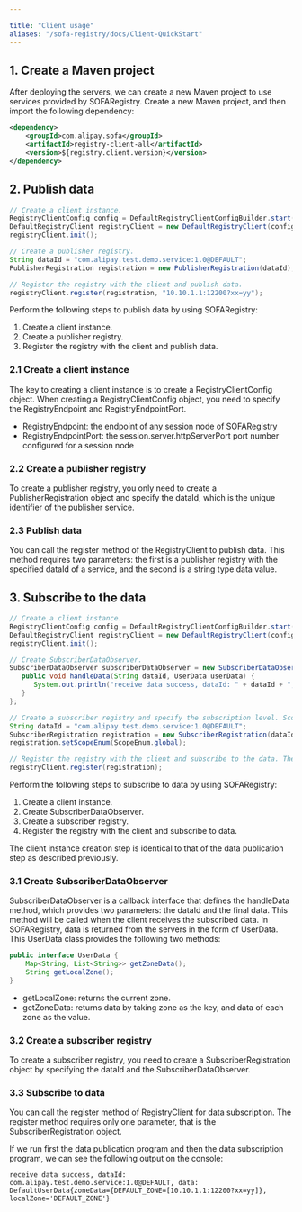```yaml
---

title: "Client usage"
aliases: "/sofa-registry/docs/Client-QuickStart"
---
```


## 1. Create a Maven project

After deploying the servers, we can create a new Maven project to use services provided by SOFARegistry. Create a new Maven project, and then import the following dependency:

```xml
<dependency>
    <groupId>com.alipay.sofa</groupId>
    <artifactId>registry-client-all</artifactId>
    <version>${registry.client.version}</version>
</dependency>
```

## 2. Publish data

```java
// Create a client instance.
RegistryClientConfig config = DefaultRegistryClientConfigBuilder.start().setRegistryEndpoint("127.0.0.1").setRegistryEndpointPort(9603).build();
DefaultRegistryClient registryClient = new DefaultRegistryClient(config);
registryClient.init();

// Create a publisher registry.
String dataId = "com.alipay.test.demo.service:1.0@DEFAULT";
PublisherRegistration registration = new PublisherRegistration(dataId);

// Register the registry with the client and publish data.
registryClient.register(registration, "10.10.1.1:12200?xx=yy");
```

Perform the following steps to publish data by using SOFARegistry:

1. Create a client instance.
1. Create a publisher registry.
1. Register the registry with the client and publish data.

### 2.1 Create a client instance

The key to creating a client instance is to create a RegistryClientConfig object. When creating a RegistryClientConfig object, you need to specify the RegistryEndpoint and RegistryEndpointPort.

* RegistryEndpoint: the endpoint of any session node of SOFARegistry
* RegistryEndpointPort: the session.server.httpServerPort port number configured for a session node

### 2.2 Create a publisher registry

To create a publisher registry, you only need to create a PublisherRegistration object and specify the dataId, which is the unique identifier of the publisher service.

### 2.3 Publish data

You can call the register method of the RegistryClient to publish data. This method requires two parameters: the first is a publisher registry with the specified dataId of a service, and the second is a string type data value.

## 3. Subscribe to the data

```java
// Create a client instance.
RegistryClientConfig config = DefaultRegistryClientConfigBuilder.start().setRegistryEndpoint("127.0.0.1").setRegistryEndpointPort(9603).build();
DefaultRegistryClient registryClient = new DefaultRegistryClient(config);
registryClient.init();

// Create SubscriberDataObserver. 
SubscriberDataObserver subscriberDataObserver = new SubscriberDataObserver() {
   public void handleData(String dataId, UserData userData) {
      System.out.println("receive data success, dataId: " + dataId + ", data: " + userData);
   }
};

// Create a subscriber registry and specify the subscription level. ScopeEnum covers three subscription levels: zone, dataCenter, and global.
String dataId = "com.alipay.test.demo.service:1.0@DEFAULT";
SubscriberRegistration registration = new SubscriberRegistration(dataId, subscriberDataObserver);
registration.setScopeEnum(ScopeEnum.global);

// Register the registry with the client and subscribe to the data. The subscribed data will be sent to SubscriberDataObserver in the form of a callback.
registryClient.register(registration);
```

Perform the following steps to subscribe to data by using SOFARegistry:

1. Create a client instance.
2. Create SubscriberDataObserver.
3. Create a subscriber registry.
4. Register the registry with the client and subscribe to data.

The client instance creation step is identical to that of the data publication step as described previously.

### 3.1 Create SubscriberDataObserver

SubscriberDataObserver is a callback interface that defines the handleData method, which provides two parameters: the dataId and the final data. This method will be called when the client receives the subscribed data. In SOFARegistry, data is returned from the servers in the form of UserData. This UserData class provides the following two methods:

```java
public interface UserData {
    Map<String, List<String>> getZoneData();
    String getLocalZone();
}
```

* getLocalZone: returns the current zone.
* getZoneData: returns data by taking zone as the key, and data of each zone as the value.

### 3.2 Create a subscriber registry

To create a subscriber registry, you need to create a SubscriberRegistration object by specifying the dataId and the SubscriberDataObserver.

### 3.3 Subscribe to data

You can call the register method of RegistryClient for data subscription. The register method requires only one parameter, that is the SubscriberRegistration object.

If we run first the data publication program and then the data subscription program, we can see the following output on the console:

```plain
receive data success, dataId: com.alipay.test.demo.service:1.0@DEFAULT, data: DefaultUserData{zoneData={DEFAULT_ZONE=[10.10.1.1:12200?xx=yy]}, localZone='DEFAULT_ZONE'}
```
